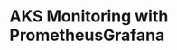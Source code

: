 # AKS Monitoring with PrometheusGrafana                                                                                                                                                                                                                                                                                                                                                                                                                                                                                                                                                                  
